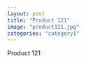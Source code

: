 ```yaml
---
layout: post
title: "Product 121"
image: "product121.jpg"
categories: "category1"
---
```

Product 121
